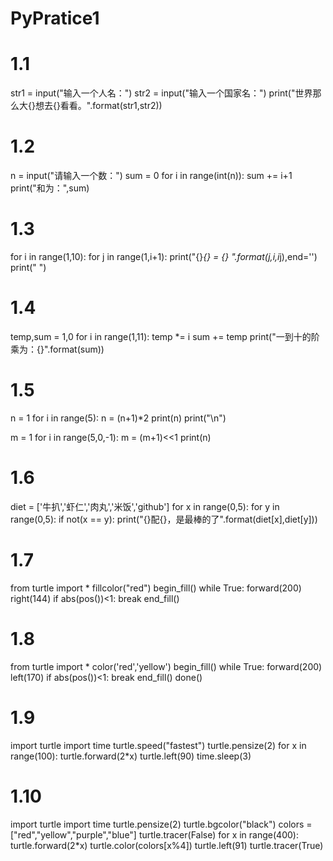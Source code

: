 # PyPratice1
# 1.1
str1 = input("输入一个人名：")
str2 = input("输入一个国家名：")
print("世界那么大{}想去{}看看。".format(str1,str2))

# 1.2
n = input("请输入一个数：")
sum = 0
for i in range(int(n)):
    sum += i+1
print("和为：",sum)

# 1.3
for i in range(1,10):
    for j in range(1,i+1):
        print("{}*{} = {} ".format(j,i,i*j),end='')
    print(" ")
    
# 1.4
temp,sum = 1,0
for i in range(1,11):
    temp *= i
    sum += temp
print("一到十的阶乘为：{}".format(sum))

# 1.5
n = 1
for i in range(5):
    n = (n+1)*2
print(n)
print("\n")

m = 1
for i in range(5,0,-1):
    m = (m+1)<<1
print(n)

# 1.6
diet = ['牛扒','虾仁','肉丸','米饭','github']
for x in range(0,5):
    for y in range(0,5):
        if not(x == y):
            print("{}配{}，是最棒的了".format(diet[x],diet[y]))
            
# 1.7
from turtle import *
fillcolor("red")
begin_fill()
while True:
    forward(200)
    right(144)
    if abs(pos())<1:
        break
end_fill()

# 1.8
from turtle import *
color('red','yellow')
begin_fill()
while True:
    forward(200)
    left(170)
    if abs(pos())<1:
        break
end_fill()
done()

# 1.9
import turtle
import time
turtle.speed("fastest")
turtle.pensize(2)
for x in range(100):
    turtle.forward(2*x)
    turtle.left(90)
time.sleep(3)

# 1.10
import turtle
import time
turtle.pensize(2)
turtle.bgcolor("black")
colors = ["red","yellow","purple","blue"]
turtle.tracer(False)
for x in range(400):
    turtle.forward(2*x)
    turtle.color(colors[x%4])
    turtle.left(91)
turtle.tracer(True)
